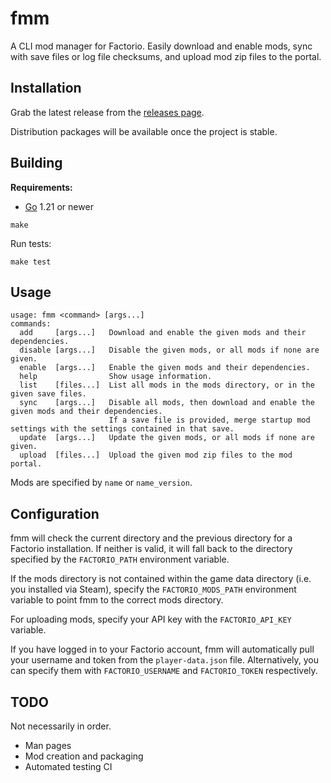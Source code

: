 # fmm

A CLI mod manager for Factorio. Easily download and enable mods, sync with save
files or log file checksums, and upload mod zip files to the portal.

## Installation

Grab the latest release from the [releases page](https://github.com/raiguard/fmm/releases).

Distribution packages will be available once the project is stable.

## Building

**Requirements:**
- [Go](https://go.dev) 1.21 or newer

```
make
```

Run tests:

```
make test
```

## Usage

```
usage: fmm <command> [args...]
commands:
  add     [args...]   Download and enable the given mods and their dependencies.
  disable [args...]   Disable the given mods, or all mods if none are given.
  enable  [args...]   Enable the given mods and their dependencies.
  help                Show usage information.
  list    [files...]  List all mods in the mods directory, or in the given save files.
  sync    [args...]   Disable all mods, then download and enable the given mods and their dependencies.
                      If a save file is provided, merge startup mod settings with the settings contained in that save.
  update  [args...]   Update the given mods, or all mods if none are given.
  upload  [files...]  Upload the given mod zip files to the mod portal.
```

Mods are specified by `name` or `name_version`.

## Configuration

fmm will check the current directory and the previous directory for a Factorio
installation. If neither is valid, it will fall back to the directory specified
by the `FACTORIO_PATH` environment variable.

If the mods directory is not contained within the game data directory (i.e. you
installed via Steam), specify the `FACTORIO_MODS_PATH` environment variable to
point fmm to the correct mods directory.

For uploading mods, specify your API key with the `FACTORIO_API_KEY` variable.

If you have logged in to your Factorio account, fmm will automatically pull
your username and token from the `player-data.json` file. Alternatively, you
can specify them with `FACTORIO_USERNAME` and `FACTORIO_TOKEN` respectively.

## TODO

Not necessarily in order.

- Man pages
- Mod creation and packaging
- Automated testing CI
